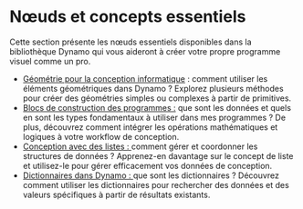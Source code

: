 # Nœuds et concepts essentiels

Cette section présente les nœuds essentiels disponibles dans la bibliothèque Dynamo qui vous aideront à créer votre propre programme visuel comme un pro.

* [Géométrie pour la conception informatique](5-2\_geometry-for-computational-design/) : comment utiliser les éléments géométriques dans Dynamo ? Explorez plusieurs méthodes pour créer des géométries simples ou complexes à partir de primitives.
* [Blocs de construction des programmes :](5-3\_the-building-blocks-of-programs/) que sont les données et quels en sont les types fondamentaux à utiliser dans mes programmes ? De plus, découvrez comment intégrer les opérations mathématiques et logiques à votre workflow de conception.
* [Conception avec des listes : ](5-4\_designing-with-lists/)comment gérer et coordonner les structures de données ? Apprenez-en davantage sur le concept de liste et utilisez-le pour gérer efficacement vos données de conception.
* [Dictionnaires dans Dynamo : ](5-5\_dictionaries-in-dynamo/)que sont les dictionnaires ? Découvrez comment utiliser les dictionnaires pour rechercher des données et des valeurs spécifiques à partir de résultats existants.
